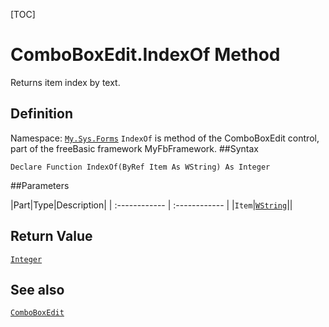 [TOC]
# ComboBoxEdit.IndexOf Method
Returns item index by text.
## Definition
Namespace: [`My.Sys.Forms`](My.Sys.Forms.md)
`IndexOf` is method of the ComboBoxEdit control, part of the freeBasic framework MyFbFramework.
##Syntax
```freeBasic
Declare Function IndexOf(ByRef Item As WString) As Integer
```

##Parameters

|Part|Type|Description|
| :------------ | :------------ |
|`Item`|[`WString`]("https://www.freebasic.net/wiki/KeyPgWString")||

## Return Value
[`Integer`]("https://www.freebasic.net/wiki/KeyPgInteger")
## See also
[`ComboBoxEdit`](ComboBoxEdit.md)
